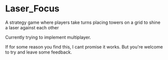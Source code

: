 # Laser_Focus
A strategy game where players take turns placing towers on a grid to shine a laser against each other

Currently trying to implement multiplayer.

If for some reason you find this, I cant promise it works. But you're welcome to try and leave some feedback.
